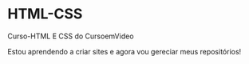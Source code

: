 # HTML-CSS
 Curso-HTML E CSS do CursoemVideo

 Estou aprendendo a criar sites e agora vou gereciar meus repositórios!